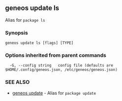 ## geneos update ls

Alias for `package ls`

### Synopsis




```
geneos update ls [flags] [TYPE]
```

### Options inherited from parent commands

```
  -G, --config string   config file (defaults are $HOME/.config/geneos.json, /etc/geneos/geneos.json)
```

### SEE ALSO

* [geneos update](geneos_update.md)	 - Alias for `package update`

